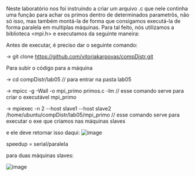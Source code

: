 Neste laboratório nos foi instruindo a criar um arquivo .c que nele continha uma função para achar os primos dentro de determinados parametrôs, não só isso, 
mas também montá-la de forma que consigamos executá-la de forma paralela em multiplas máquinas. 
Para tal feito, nós utilizamos a biblioteca <mpi.h> e executamos da seguinte maneira:

Antes de executar, é preciso dar o seguinte comando:

-> git clone https://github.com/vitoriakarpovas/compDistr.git

Para subir o código para a máquina

-> cd compDistr/lab05                          // para entrar na pasta lab05

-> mpicc -g -Wall -o mpi_primo primos.c -lm    // esse comando serve para criar o executável mpi_primo

-> mpiexec -n 2 --host slave1 --host slave2 /home/ubuntu/compDistr/lab05/mpi_primo           // esse comando serve para executar o exe que criamos nas máquinas slaves

e ele deve retornar isso daqui:
![image](https://user-images.githubusercontent.com/73562058/195142297-f68e57db-286e-4191-aa81-93b1eb03168e.png)


speedup = serial/paralela

para duas máquinas slaves:

![image](https://user-images.githubusercontent.com/73562058/195142965-5d799f14-d285-4ab6-a3f6-40bc275117ea.png)
